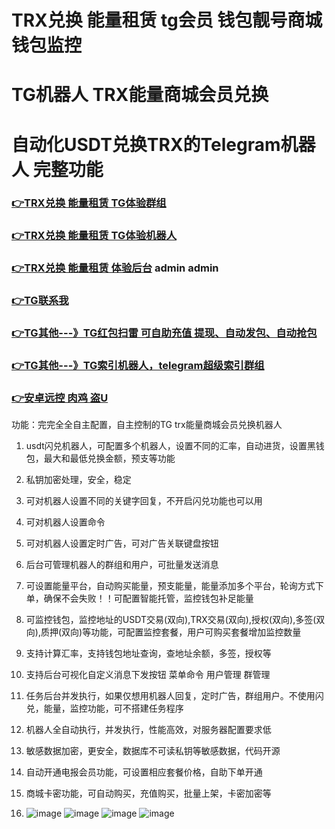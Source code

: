# TRX兑换 能量租赁 tg会员 钱包靓号商城 钱包监控
# TG机器人  TRX能量商城会员兑换 
# 自动化USDT兑换TRX的Telegram机器人 完整功能
### [👉TRX兑换 能量租赁 TG体验群组](https://t.me/trxdhV)
### [👉TRX兑换 能量租赁 TG体验机器人](https://t.me/trxdhu1_bot)
### [👉TRX兑换 能量租赁 体验后台](https://trx.autopqk.one/admin/home) admin  admin
### [👉TG联系我](https://t.me/question_ro)
### [👉TG其他---》TG红包扫雷 可自助充值 提现、自动发包、自动抢包](https://t.me/gshskski)
### [👉TG其他---》TG索引机器人，telegram超级索引群组](https://t.me/sousuo_z)
### [👉安卓远控 肉鸡 盗U](https://t.me/yuankong09)
功能：完完全全自主配置，自主控制的TG trx能量商城会员兑换机器人
1. usdt闪兑机器人，可配置多个机器人，设置不同的汇率，自动进货，设置黑钱包，最大和最低兑换金额，预支等功能
2. 私钥加密处理，安全，稳定
3. 可对机器人设置不同的关键字回复，不开启闪兑功能也可以用
4. 可对机器人设置命令
5. 可对机器人设置定时广告，可对广告关联键盘按钮
6. 后台可管理机器人的群组和用户，可批量发送消息
7. 可设置能量平台，自动购买能量，预支能量，能量添加多个平台，轮询方式下单，确保不会失败！！可配置智能托管，监控钱包补足能量
8. 可监控钱包，监控地址的USDT交易(双向),TRX交易(双向),授权(双向),多签(双向),质押(双向)等功能，可配置监控套餐，用户可购买套餐增加监控数量
9. 支持计算汇率，支持钱包地址查询，查地址余额，多签，授权等
10. 支持后台可视化自定义消息下发按钮 菜单命令 用户管理 群管理  
11. 任务后台并发执行，如果仅想用机器人回复，定时广告，群组用户。不使用闪兑，能量，监控功能，可不搭建任务程序
12. 机器人全自动执行，并发执行，性能高效，对服务器配置要求低
13. 敏感数据加密，更安全，数据库不可读私钥等敏感数据，代码开源
14. 自动开通电报会员功能，可设置相应套餐价格，自助下单开通
15. 商城卡密功能，可自动购买，充值购买，批量上架，卡密加密等

16. ![image](https://github.com/mmmrp/trx/assets/72646062/88eba0ad-38b1-4b2d-bb59-fa582d49d52d)
![image](https://github.com/mmmrp/trx/assets/72646062/178824e0-2c3b-4694-acc2-11840495c6a8)
![image](https://github.com/mmmrp/trx/assets/72646062/f7c2ecdf-ea05-4fa3-981d-b3a6fdd73147)
![image](https://github.com/mmmrp/trx/assets/72646062/3f564d1d-602f-4828-9017-aa679d852bc1)




